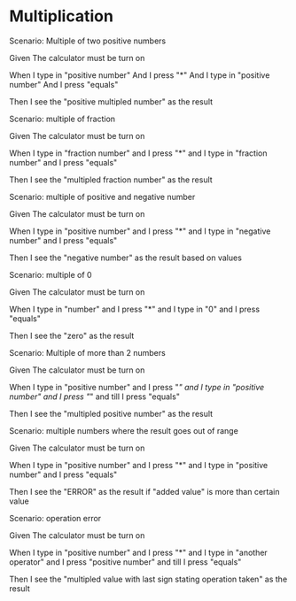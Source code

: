 # Multiplication

Scenario: Multiple of two positive numbers
  
  Given The calculator must be turn on

  When I type in "positive number"
       And I press "*"
       And I type in "positive number"
       And I press "equals"
  
  Then I see the "positive multipled number" as the result

Scenario: multiple of fraction
  
  Given The calculator must be turn on
  
  When I type in "fraction number"
  and I press "*"
  and I type in "fraction number"
  and I press "equals"
  
  Then I see the "multipled fraction number" as the result
  
Scenario: multiple of positive and negative number
  
  Given The calculator must be turn on
  
  When I type in "positive number"
  and I press "*"
  and I type in "negative number"
  and I press "equals"
  
  Then I see the "negative number" as
  the result based on values
  
Scenario: multiple of 0

  Given The calculator must be turn on
  
  When I type in "number"
  and I press "*"
  and I type in "0"
  and I press "equals"
  
  Then I see the "zero" as the result

Scenario: Multiple of more than 2 numbers
  
  Given The calculator must be turn on
  
  When I type in "positive number"
  and I press "*"
  and I type in "positive number"
  and I press "*"
  and till I press "equals"
  
  Then I see the "multipled positive number" as the result

Scenario: multiple numbers where the result goes out of range
  
  Given The calculator must be turn on
  
  When I type in "positive number"
  and I press "*"
  and I type in "positive number"
  and I press "equals"
  
  Then I see the "ERROR" as the result if "added value" is
  more than certain value
  
Scenario: operation error
  
  Given The calculator must be turn on
  
  When I type in "positive number"
  and I press "*"
  and I type in "another operator"
  and I press "positive number"
  and till I press "equals"
  
  Then I see the "multipled value with last sign
  stating operation taken" as the result
